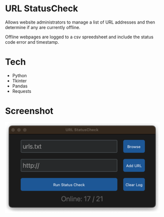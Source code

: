 # URL StatusCheck
Allows website administrators to manage a list of URL addresses and then determine if any are currently offline.

Offline webpages are logged to a csv spreedsheet and include the status code error and timestamp.

# Tech
- Python
- Tkinter
- Pandas
- Requests

# Screenshot
<img src="screenshots/url-status-check-feat.png">